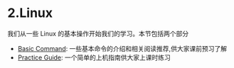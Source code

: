# 2.Linux

我们从一些 Linux 的基本操作开始我们的学习。本节包括两个部分

* [Basic Command](2.1.linux-basic-command.md): 一些基本命令的介绍和相关阅读推荐,供大家课前预习了解
* [Practice Guide](2.2.linux-practice-guide.md): 一个简单的上机指南供大家上课时练习

